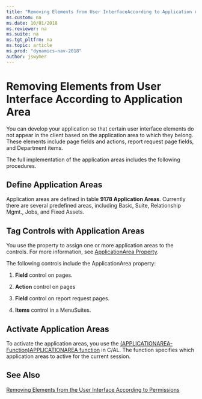 ```yaml
---
title: "Removing Elements from User InterfaceAccording to Application Area"
ms.custom: na
ms.date: 10/01/2018
ms.reviewer: na
ms.suite: na
ms.tgt_pltfrm: na
ms.topic: article
ms.prod: "dynamics-nav-2018"
author: jswymer
---
```

# Removing Elements from User Interface According to Application Area
You can develop your application so that certain user interface elements do not appear in the client based on the application area to which they belong. These elements include page fields and actions, report request page fields, and Department items.  

The full implementation of the application areas includes the following procedures.  

## Define Application Areas
Application areas are defined in table **9178 Application Areas**. Currently there are several predefined areas, including Basic, Suite, Relationship Mgmt., Jobs, and Fixed Assets.  

## Tag Controls with Application Areas
 You use the property to assign one or more application areas to the controls. For more information, see [ApplicationArea Property](ApplicationArea-Property.md).

The following controls include the ApplicationArea property:  

1.  **Field** control on pages.  

2.  **Action** control on pages  

3.  **Field** control on report request pages.  

4.  **Items** control in a MenuSuites.  

## Activate Application Areas
 To activate the application areas, you use the [(APPLICATIONAREA-Function)APPLICATIONAREA function](APPLICATIONAREA-Function.md) in C/AL. The function specifies which application areas to active for the current session.

## See Also
[Removing Elements from the User Interface According to Permissions](Removing-Elements-from-the-User-Interface-According-to-Permissions.md)  
